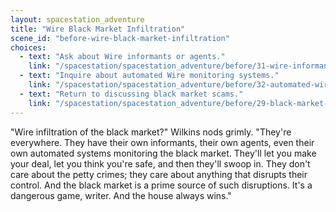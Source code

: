 ```yaml
---
layout: spacestation_adventure
title: "Wire Black Market Infiltration"
scene_id: "before-wire-black-market-infiltration"
choices:
  - text: "Ask about Wire informants or agents."
    link: "/spacestation/spacestation_adventure/before/31-wire-informants-agents"
  - text: "Inquire about automated Wire monitoring systems."
    link: "/spacestation/spacestation_adventure/before/32-automated-wire-monitoring"
  - text: "Return to discussing black market scams."
    link: "/spacestation/spacestation_adventure/before/29-black-market-scams"
---
```


"Wire infiltration of the black market?" Wilkins nods grimly. "They're everywhere. They have their own informants, their own agents, even their own automated systems monitoring the black market. They'll let you make your deal, let you think you're safe, and then they'll swoop in. They don't care about the petty crimes; they care about anything that disrupts their control. And the black market is a prime source of such disruptions. It's a dangerous game, writer. And the house always wins."

